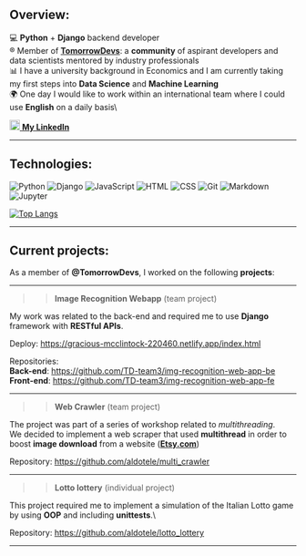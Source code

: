 
## Overview:

:computer: **Python** + **Django** backend developer\
:registered: Member of [**TomorrowDevs**](https://www.tomorrowdevs.com): a **community** of aspirant developers and data scientists mentored by industry professionals\
:bar_chart: I have a university background in Economics and I am currently taking my first steps into **Data Science** and **Machine Learning**\
:earth_africa: One day I would like to work within an international team where I could use **English** on a daily basis\

<a href= "https://www.linkedin.com/in/aldo-telese/"><img src="https://cdn4.iconfinder.com/data/icons/social-messaging-ui-color-shapes-2-free/128/social-linkedin-circle-512.png" height="18" width="18"/> <b>My LinkedIn </b></a>
***
## Technologies:
![Python](https://img.shields.io/badge/-Python-fff?&logo=Python)
![Django](https://img.shields.io/badge/-Django-fff?&logo=Django&logoColor=forestgreen)
![JavaScript](https://img.shields.io/badge/-JavaScript-fff?&logo=JavaScript&logoColor=ddc508)
![HTML](https://img.shields.io/badge/-HTML-fff?&logo=HTML5)
![CSS](https://img.shields.io/badge/-CSS-fff?&logo=CSS3&logoColor=blue)
![Git](https://img.shields.io/badge/-Git-fff?&logo=Git)
![Markdown](https://img.shields.io/badge/-Markdown-fff?&logo=Markdown&logoColor=grey)
![Jupyter](https://img.shields.io/badge/-Jupyter-fff?&logo=Jupyter&logoColor=orange)


[![Top Langs](https://github-readme-stats.vercel.app/api/top-langs/?username=aldotele&layout=compact&theme=vue)](https://github.com/anuraghazra/github-readme-stats)
***

## Current projects:

As a member of **@TomorrowDevs**, I worked on the following **projects**:
***
>> **Image Recognition Webapp** (team project)

My work was related to the back-end and required me to use **Django** framework with **RESTful APIs**.

Deploy:
https://gracious-mcclintock-220460.netlify.app/index.html

Repositories:\
**Back-end**: https://github.com/TD-team3/img-recognition-web-app-be \
**Front-end**: https://github.com/TD-team3/img-recognition-web-app-fe
***

>> **Web Crawler** (team project)

The project was part of a series of workshop related to *multithreading*.\
We decided to implement a web scraper that used **multithread** in order to boost
**image download** from a website ([**Etsy.com**](https://etsy.com))

Repository: https://github.com/aldotele/multi_crawler
***

>> **Lotto lottery** (individual project)
>
This project required me to implement a simulation of the Italian Lotto game by using **OOP** and including **unittests**.\

Repository: https://github.com/aldotele/lotto_lottery 
***


<!--
**aldotele/aldotele** is a ✨ _special_ ✨ repository because its `README.md` (this file) appears on your GitHub profile.
Here are some ideas to get you started:
- 🔭 I’m currently working on ...
- 🌱 I’m currently learning ...
- 👯 I’m looking to collaborate on ...
- 🤔 I’m looking for help with ...
- 💬 Ask me about ...
- 📫 How to reach me: ...
- 😄 Pronouns: ...
- ⚡ Fun fact: ...
-->
